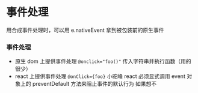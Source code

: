 # 事件处理

用合成事件处理时，可以用 e.nativeEvent 拿到被包装前的原生事件

### 事件处理

- 原生 dom 上提供事件处理 `@onclick="foo()"` 传入字符串并执行函数（用的很少）
- react 上提供事件处理 `@onClick={foo}` 小驼峰
  react 必须显式调用 event 对象上的 preventDefault 方法来阻止事件的默认行为
  如果想不
